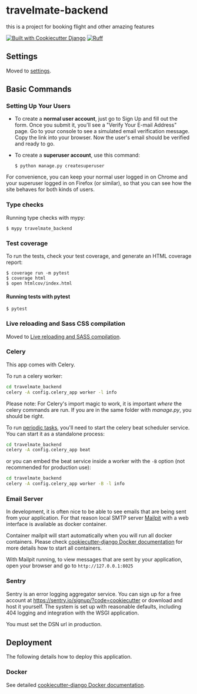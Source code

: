 # travelmate-backend

this is a project for booking flight and other amazing features

[![Built with Cookiecutter Django](https://img.shields.io/badge/built%20with-Cookiecutter%20Django-ff69b4.svg?logo=cookiecutter)](https://github.com/cookiecutter/cookiecutter-django/)
[![Ruff](https://img.shields.io/endpoint?url=https://raw.githubusercontent.com/astral-sh/ruff/main/assets/badge/v2.json)](https://github.com/astral-sh/ruff)

## Settings

Moved to [settings](https://cookiecutter-django.readthedocs.io/en/latest/1-getting-started/settings.html).

## Basic Commands

### Setting Up Your Users

- To create a **normal user account**, just go to Sign Up and fill out the form. Once you submit it, you'll see a "Verify Your E-mail Address" page. Go to your console to see a simulated email verification message. Copy the link into your browser. Now the user's email should be verified and ready to go.

- To create a **superuser account**, use this command:

      $ python manage.py createsuperuser

For convenience, you can keep your normal user logged in on Chrome and your superuser logged in on Firefox (or similar), so that you can see how the site behaves for both kinds of users.

### Type checks

Running type checks with mypy:

    $ mypy travelmate_backend

### Test coverage

To run the tests, check your test coverage, and generate an HTML coverage report:

    $ coverage run -m pytest
    $ coverage html
    $ open htmlcov/index.html

#### Running tests with pytest

    $ pytest

### Live reloading and Sass CSS compilation

Moved to [Live reloading and SASS compilation](https://cookiecutter-django.readthedocs.io/en/latest/2-local-development/developing-locally.html#using-webpack-or-gulp).

### Celery

This app comes with Celery.

To run a celery worker:

```bash
cd travelmate_backend
celery -A config.celery_app worker -l info
```

Please note: For Celery's import magic to work, it is important _where_ the celery commands are run. If you are in the same folder with _manage.py_, you should be right.

To run [periodic tasks](https://docs.celeryq.dev/en/stable/userguide/periodic-tasks.html), you'll need to start the celery beat scheduler service. You can start it as a standalone process:

```bash
cd travelmate_backend
celery -A config.celery_app beat
```

or you can embed the beat service inside a worker with the `-B` option (not recommended for production use):

```bash
cd travelmate_backend
celery -A config.celery_app worker -B -l info
```

### Email Server

In development, it is often nice to be able to see emails that are being sent from your application. For that reason local SMTP server [Mailpit](https://github.com/axllent/mailpit) with a web interface is available as docker container.

Container mailpit will start automatically when you will run all docker containers.
Please check [cookiecutter-django Docker documentation](https://cookiecutter-django.readthedocs.io/en/latest/2-local-development/developing-locally-docker.html) for more details how to start all containers.

With Mailpit running, to view messages that are sent by your application, open your browser and go to `http://127.0.0.1:8025`

### Sentry

Sentry is an error logging aggregator service. You can sign up for a free account at <https://sentry.io/signup/?code=cookiecutter> or download and host it yourself.
The system is set up with reasonable defaults, including 404 logging and integration with the WSGI application.

You must set the DSN url in production.

## Deployment

The following details how to deploy this application.

### Docker

See detailed [cookiecutter-django Docker documentation](https://cookiecutter-django.readthedocs.io/en/latest/3-deployment/deployment-with-docker.html).
